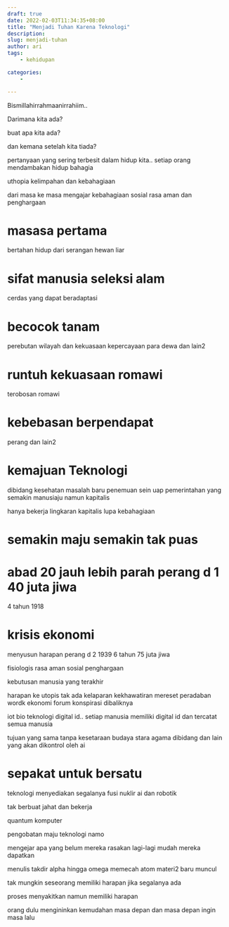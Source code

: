 ```yaml
---
draft: true 
date: 2022-02-03T11:34:35+08:00
title: "Menjadi Tuhan Karena Teknologi"
description:
slug: menjadi-tuhan
author: ari
tags:
    - kehidupan

categories:
    - 

---
```

Bismillahirrahmaanirrahiim..

Darimana kita ada? 

buat apa kita ada? 

dan kemana setelah kita tiada?

pertanyaan yang sering terbesit dalam hidup kita.. setiap orang mendambakan hidup
bahagia 

uthopia 
kelimpahan dan kebahagiaan


dari masa ke masa mengajar kebahagiaan 
sosial rasa aman dan penghargaan

# masasa pertama 
bertahan hidup dari serangan hewan liar

# sifat manusia seleksi alam
cerdas yang dapat beradaptasi

# becocok tanam
perebutan wilayah dan kekuasaan
kepercayaan para dewa dan lain2

# runtuh kekuasaan romawi
terobosan romawi

# kebebasan berpendapat 
perang dan lain2

# kemajuan Teknologi
dibidang kesehatan
masalah baru
penemuan sein uap
pemerintahan yang semakin manusiaju namun kapitalis

hanya bekerja lingkaran kapitalis lupa kebahagiaan

# semakin maju semakin tak puas 

# abad 20 jauh lebih parah perang d 1 40 juta jiwa
4 tahun 1918

# krisis ekonomi 
menyusun harapan perang d 2 1939 6 tahun 75 juta jiwa

fisiologis 
rasa aman
sosial
penghargaan

kebutusan manusia yang terakhir

harapan ke utopis tak ada kelaparan kekhawatiran 
mereset peradaban wordk ekonomi forum
konspirasi dibaliknya

iot bio teknologi digital id.. setiap manusia memiliki 
digital id dan tercatat semua manusia

tujuan yang sama tanpa kesetaraan budaya stara agama dibidang
dan lain yang akan dikontrol oleh ai 

# sepakat untuk bersatu
teknologi menyediakan segalanya
fusi nuklir
ai dan robotik

tak berbuat jahat dan bekerja

quantum komputer

pengobatan maju teknologi namo

mengejar apa yang belum mereka rasakan lagi-lagi
mudah mereka dapatkan

menulis takdir alpha hingga omega
memecah atom materi2 baru muncul

tak mungkin seseorang memiliki harapan  jika segalanya ada

proses menyakitkan namun memiliki harapan

orang dulu mengininkan kemudahan masa depan
dan masa depan ingin masa lalu



